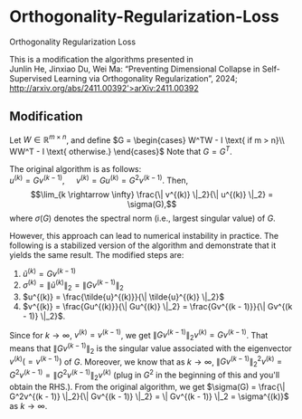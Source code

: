 # Orthogonality-Regularization-Loss
Orthogonality Regularization Loss

This is a modification the algorithms presented in  
Junlin He, Jinxiao Du, Wei Ma: “Preventing Dimensional Collapse in Self-Supervised Learning via Orthogonality Regularization”, 2024; http://arxiv.org/abs/2411.00392'>arXiv:2411.00392

## Modification

Let $W \in \mathbb{R}^{m \times n}$, and define $G = \begin{cases} W^TW - I \text{ if m > n}\\ WW^T - I \text{ otherwise.} \end{cases}$ Note that $G = G^T$.

The original algorithm is as follows:  
$u^{(k)} = Gv^{(k - 1)}$, $\quad v^{(k)} = Gu^{(k)} = G^2v^{(k - 1)}$.
Then, $$\lim_{k \rightarrow \infty} \frac{\| v^{(k)} \|_2}{\| u^{(k)} \|_2} = \sigma(G),$$ where $\sigma(G)$ denotes the spectral norm (i.e., largest singular value) of $G$.

However, this approach can lead to numerical instability in practice. The following is a stabilized version of the algorithm and demonstrate that it yields the same result. The modified steps are:  
1. $\tilde{u}^{(k)} = G v^{(k - 1)}$  
2. $\sigma^{(k)} = \| \tilde{u}^{(k)} \|_2 = \| Gv^{(k - 1)} \|_2$  
3. $u^{(k)} = \frac{\tilde{u}^{(k)}}{\| \tilde{u}^{(k)} \|_2}$  
4. $v^{(k)} = \frac{Gu^{(k)}}{\| Gu^{(k)} \|_2} = \frac{Gv^{(k - 1)}}{\| Gv^{(k - 1)} \|_2}$.

Since for $k \rightarrow \infty$, $v^{(k)} = v^{(k - 1)}$, we get $\| Gv^{(k - 1)} \|_2 v^{(k)} = Gv^{(k - 1)}$. That means that $\| Gv^{(k - 1)} \|_2$ is the singular value  associated with the eigenvector $v^{(k)} (= v^{(k - 1)})$ of $G$. Moreover, we know that as $k \rightarrow \infty$, $\| Gv^{(k - 1)} \|_2^2 v^{(k)} = G^2v^{(k - 1)} = \| G^2v^{(k - 1)} \|_2v^{(k)}$ (plug in $G^2$ in the beginning of this and you'll obtain the RHS.). From the original algorithm, we get $\sigma(G) = \frac{\| G^2v^{(k - 1)} \|_2}{\| Gv^{(k - 1)} \|_2} = \| Gv^{(k - 1)} \|_2 = \sigma^{(k)}$ as $k \rightarrow \infty$.
